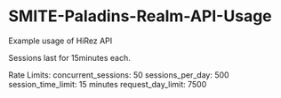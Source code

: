 # SMITE-Paladins-Realm-API-Usage
Example usage of HiRez API

Sessions last for 15minutes each.

Rate Limits:
concurrent_sessions:  50
sessions_per_day: 500
session_time_limit:  15 minutes
request_day_limit:  7500
